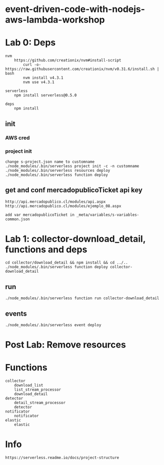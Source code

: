 # event-driven-code-with-nodejs-aws-lambda-workshop

# Lab 0: Deps
    nvm
        https://github.com/creationix/nvm#install-script
            curl -o- https://raw.githubusercontent.com/creationix/nvm/v0.31.6/install.sh | bash
            nvm install v4.3.1
            nvm use v4.3.1

    serverless
        npm install serverless@0.5.0

    deps
        npm install


## init
### AWS cred

### project init
    change s-project.json name to customname
    ./node_modules/.bin/serverless project init -c -n customname
    ./node_modules/.bin/serverless resources deploy
    ./node_modules/.bin/serverless function deploy


## get and conf mercadopublicoTicket api key
    http://api.mercadopublico.cl/modules/api.aspx
    http://api.mercadopublico.cl/modules/ejemplo_08.aspx

    add var mercadopublicoTicket in _meta/variables/s-variables-common.json

# Lab 1: collector-download_detail, functions and deps
    cd collector/download_detail && npm install && cd ../..
    ./node_modules/.bin/serverless function deploy collector-download_detail

## run
    ./node_modules/.bin/serverless function run collector-download_detail

## events
    ./node_modules/.bin/serverless event deploy

# Post Lab: Remove resources

# Functions

    collector
        download_list
        list_stream_processor
        download_detail
    detector
        detail_stream_processor
        detector
    notificator
        notificator
    elastic
        elastic

# Info
    https://serverless.readme.io/docs/project-structure
